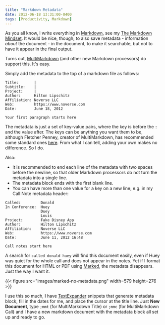 ```yaml
---
title: "Markdown Metadata"
date: 2012-06-18 13:31:00-0400
tags: [Productivity, Markdown]
---
```


As you all know, I write everything in [Markdown](http://daringfireball.net/projects/markdown/), see my [The Markdown Mindset](https://hiltmon.com/blog/2012/02/20/the-markdown-mindset/). It would be nice, though, to also save metadata - information *about* the document - in the document, to make it searchable, but not to have it appear in the final output.

Turns out, [MultiMarkdown](https://github.com/fletcher/MultiMarkdown) (and other new Markdown processors) do support this. It's easy.

Simply add the metadata to the top of a markdown file as follows:

```
Title:       |  
Subtitle:    |  
Project:     |  
Author:      Hilton Lipschitz  
Affiliation: Noverse LLC  
Web:         https://www.noverse.com  
Date:        June 18, 2012  

Your first paragraph starts here
```

The metadata is just a set of key-value pairs, where the key is before the `:` and the value after. The keys can be anything you want them to be, although Fletcher Penney, creator of MultiMarkdown, has recommended some standard ones [here](https://github.com/fletcher/MultiMarkdown/wiki/MultiMarkdown-Syntax-Guide). From what I can tell, adding your own makes no difference. So I do.

Also:

* It is recommended to end each line of the metadata with two spaces before the newline, so that older Markdown processors do not turn the metadata into a single line.
* The metadata block ends with the first blank line.
* You can have more than one value for a key on a new line, e.g. in my Call Note metadata header:

```
Called:         Donald  
In Conference:  Huey
                Duey
                Louis  
Project:        Fake Disney App
Author:         Hilton Lipschitz  
Affiliation:    Noverse LLC  
Web:            https://www.noverse.com  
Date:           June 11, 2012 16:48

Call notes start here
```

A search for `called donald huey` will find this document easily, even if Huey was quiet for the whole call and does not appear in the notes. Yet if I format this document for HTML or PDF using [Marked](http://markedapp.com), the metadata disappears. Just the way I want it.

{{< figure src="images/marked-no-metadata.png" width=579 height=276 >}}

I use this so much, I have [TextExpander](http://smilesoftware.com/TextExpander/) snippets that generate metadata block, fill in the dates for me, and place the cursor at the title line. Just **New Document**, type `;mmt` (for MultiMarkdown Title) or `;mmc` (for MultiMarkdown Call) and I have a new markdown document with the metadata block all set up and ready to go.  

